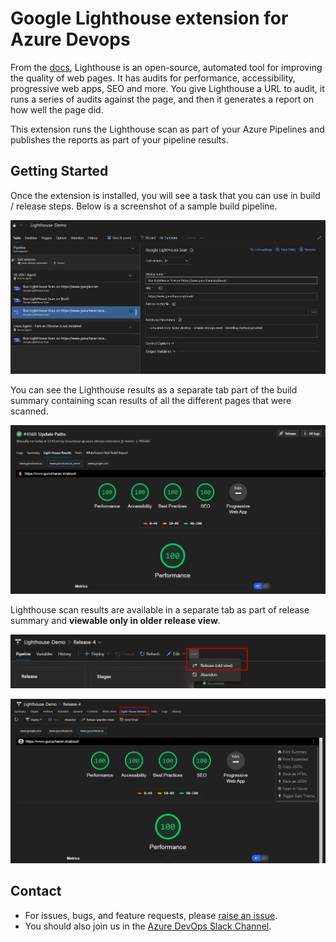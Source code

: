 # Google Lighthouse extension for Azure Devops

From the [docs](https://developers.google.com/web/tools/lighthouse), Lighthouse is an open-source, automated tool for improving the quality of web pages. It has audits for performance, accessibility, progressive web apps, SEO and more. You give Lighthouse a URL to audit, it runs a series of audits against the page, and then it generates a report on how well the page did.

This extension runs the Lighthouse scan as part of your Azure Pipelines and publishes the reports as part of your pipeline results.

## Getting Started

Once the extension is installed, you will see a task that you can use in build / release steps. Below is a screenshot of a sample build pipeline.

![Build Pipeline with Lighthouse Task](images/pipeline-demo.png)

You can see the Lighthouse results as a separate tab part of the build summary containing scan results of all the different pages that were scanned.

![Build Results LightHouse](images/build-results.png)

Lighthouse scan results are available in a separate tab as part of release summary and **viewable only in older release view**.

![Going to Old View](images/release-old-view.png)

![Scan Results Release Tab](images/scan-results-release.png)

## Contact

- For issues, bugs, and feature requests, please [raise an issue](https://github.com/GuruCharan94/azure-devops-extensions/issues/new).
- You should also join us in the [Azure DevOps Slack Channel](http://www.azuredevops.club/).
